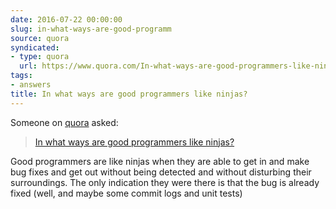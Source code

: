 ```yaml
---
date: 2016-07-22 00:00:00
slug: in-what-ways-are-good-programm
source: quora
syndicated:
- type: quora
  url: https://www.quora.com/In-what-ways-are-good-programmers-like-ninjas/answer/Roy-Tang
tags:
- answers
title: In what ways are good programmers like ninjas?
---
```


Someone on [quora](https://quora.com) asked:

> [In what ways are good programmers like ninjas?](https://www.quora.com/In-what-ways-are-good-programmers-like-ninjas/answer/Roy-Tang)


Good programmers are like ninjas when they are able to get in and make bug fixes and get out without being detected and without disturbing their surroundings. The only indication they were there is that the bug is already fixed (well, and maybe some commit logs and unit tests)